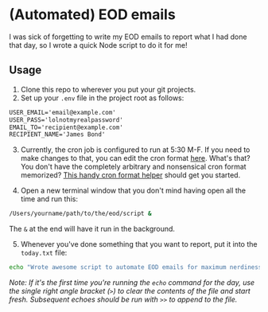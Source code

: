 # (Automated) EOD emails

I was sick of forgetting to write my EOD emails to report what I had done that day, so I wrote a quick Node script to do it for me!

## Usage

1. Clone this repo to wherever you put your git projects.
2. Set up your `.env` file in the project root as follows:

```md
USER_EMAIL='email@example.com'
USER_PASS='lolnotmyrealpassword'
EMAIL_TO='recipient@example.com'
RECIPIENT_NAME='James Bond'
```

3. Currently, the cron job is configured to run at 5:30 M-F. If you need to make changes to that, you can edit the cron format [here](https://github.com/WINTR/eod_emails/blob/master/eod#L52). What's that? You don't have the completely arbitrary and nonsensical cron format memorized? [This handy cron format helper](http://abunchofutils.com/u/computing/cron-format-helper/) should get you started.

4. Open a new terminal window that you don't mind having open all the time and run this:

  ```sh
  /Users/yourname/path/to/the/eod/script &
  ```

  The `&` at the end will have it run in the background.

5. Whenever you've done something that you want to report, put it into the `today.txt` file:

  ```sh
  echo "Wrote awesome script to automate EOD emails for maximum nerdiness" >> /path/to/eod/dir/today.txt
  ```

  _Note: If it's the first time you're running the `echo` command for the day, use the single right angle bracket (`>`) to clear the contents of the file and start fresh. Subsequent echoes should be run with `>>` to append to the file._
